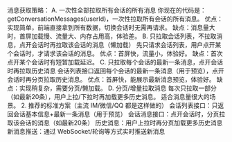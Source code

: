消息获取策略：
A. 一次性全部拉取所有会话的所有消息
你现在的代码是：getConversationMessages(userId)，一次性拉取所有会话的所有消息。
优点：实现简单，前端直接拿到所有数据，切换会话时无需再请求。
缺点：消息量大时，首屏加载慢、流量大、内存占用高，体验差。
B. 只拉取会话列表，不拉取消息，点开会话时再拉取该会话的消息（懒加载）
先只请求会话列表，用户点开某个会话时，才请求该会话的消息。
优点：首屏快，流量小，体验好。
缺点：首次点开某个会话时有短暂加载延迟。
C. 只拉取每个会话的最新一条消息，点开会话时再拉取历史消息
会话列表接口返回每个会话的最新一条消息（用于预览），点开会话时再分页拉取历史消息。
优点：首屏快，能展示最新消息预览，体验好。
缺点：实现稍复杂，需要分页/懒加载。
D. 分页/增量拉取消息
每次只拉取一部分（如最新20条），用户上拉/下拉时再加载更多历史消息。
适合消息量很大的场景。
2. 推荐的标准方案（主流 IM/微信/QQ 都是这样做的）
会话列表接口：只返回会话基本信息+最新一条消息（用于预览）
会话消息接口：点开会话时，分页拉取该会话的消息（如最新20条）
历史消息：用户上拉时再分页加载更多历史消息
新消息推送：通过 WebSocket/轮询等方式实时推送新消息